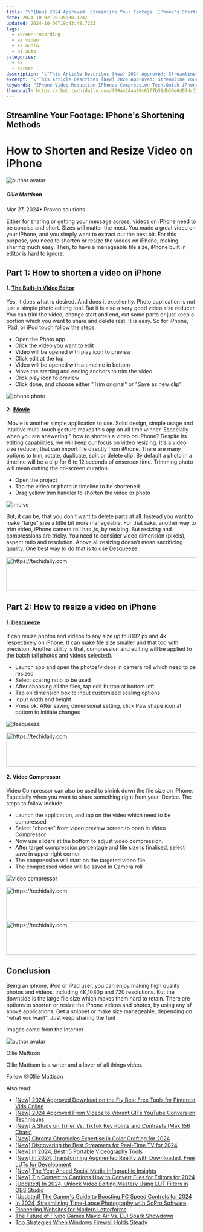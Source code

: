 ```yaml
---
title: "\"[New] 2024 Approved  Streamline Your Footage  IPhone's Shortening Methods\""
date: 2024-10-02T20:35:38.124Z
updated: 2024-10-06T19:43:48.723Z
tags: 
  - screen-recording
  - ai video
  - ai audio
  - ai auto
categories: 
  - ai
  - screen
description: "\"This Article Describes [New] 2024 Approved: Streamline Your Footage: IPhone's Shortening Methods\""
excerpt: "\"This Article Describes [New] 2024 Approved: Streamline Your Footage: IPhone's Shortening Methods\""
keywords: "IPhone Video Reduction,IPhones Compression Tech,Quick iPhone Editing,Mobile Film Shortening,IPhone Footage Shrink,Efficient Photo Cutting,IOS Video Trimming Methods"
thumbnail: https://thmb.techidaily.com/f09a424aa99c62f7b51db30e0d97dc33c8611de88afaf819d747680f631cd289.jpg
---
```


## Streamline Your Footage: IPhone's Shortening Methods

# How to Shorten and Resize Video on iPhone

![author avatar](https://images.wondershare.com/filmora/article-images/ollie-mattison.jpg)

##### Ollie Mattison

 Mar 27, 2024• Proven solutions

 Either for sharing or getting your message across, videos on iPhone need to be concise and short. Sizes will matter the most. You made a great video on your iPhone, and you simply want to extract out the best bit. For this purpose, you need to shorten or resize the videos on iPhone, making sharing much easy. Then, to have a manageable file size, iPhone built in editor is hard to ignore.

## Part 1: How to shorten a video on iPhone

#### 1. [The Built-in Video Editor](https://support.apple.com/en-gb/HT207587)

 Yes, it does what is desired. And does it excellently. Photo application is not just a simple photo editing tool. But it is also a very good video size reducer. You can trim the video, change start and end, cut some parts or just keep a portion which you want to share and delete rest. It is easy. So for iPhone, iPad, or iPod touch follow the steps.

* Open the Photo app
* Click the video you want to edit
* Video will be opened with play icon to preview
* Click edit at the top
* Video will be opened with a timeline in bottom
* Move the starting and ending anchors to trim the video
* Click play icon to preview
* Click done, and choose either "Trim original" or "Save as new clip"

![iphone photo](https://images.wondershare.com/filmora/article-images/iPhone_video_edit_default.jpg)

#### 2. [iMovie](https://itunes.apple.com/us/app/imovie/id377298193?mt=8&ign-mpt=uo%3D8)

 iMovie is another simple application to use. Solid design, simple usage and intuitive multi-touch gesture makes this app an all time winner. Especially when you are answering " how to shorten a video on iPhone? Despite its editing capabilities, we will keep our focus on video resizing. It's a video size reducer, that can import file directly from iPhone. There are many options to trim, rotate, duplicate, split or delete clip. By default a photo in a timeline will be a clip for 6 to 12 seconds of onscreen time. Trimming photo will mean cutting the on-screen duration.

* Open the project
* Tap the video or photo in timeline to be shortened
* Drag yellow trim handler to shorten the video or photo

![imoive](https://images.wondershare.com/filmora/article-images/iMovie-shorten.jpeg)

 But, it can be, that you don't want to delete parts at all. Instead you want to make "large" size a little bit more manageable. For that sake, another way to trim video, iPhone camera roll has ,is, by resizing. But resizing and compressions are tricky. You need to consider video dimension (pixels), aspect ratio and resolution. Above all resizing doesn't mean sacrificing quality. One best way to do that is to use Desqueeze.

<!-- affiliate ads begin -->
<a href="https://aligracehair.sjv.io/c/5597632/1934292/19272" target="_top" id="1934292">
  <img src="//a.impactradius-go.com/display-ad/19272-1934292" border="0" alt="https://techidaily.com" width="728" height="90"/>
</a>
<img height="0" width="0" src="https://aligracehair.sjv.io/i/5597632/1934292/19272" style="position:absolute;visibility:hidden;" border="0" />
<!-- affiliate ads end -->

## Part 2: How to resize a video on iPhone

#### 1. [Desqueeze](https://itunes.apple.com/us/app/desqueeze-batch-resizer/id1046809993?mt=8)

 It can resize photos and videos to any size up to 8192 px and 4k respectively on iPhone. It can make file size smaller and that too with precision. Another utility is that, compression and editing will be applied to the batch (all photos and videos selected).

* Launch app and open the photos/videos in camera roll which need to be resized
* Select scaling ratio to be used
* After choosing all the files, tap edit button at bottom left
* Tap on dimension box to input customised scaling options
* Input width and height
* Press ok. After saving dimensional setting, click Paw shape icon at bottom to initiate changes

![desqueeze](https://images.wondershare.com/filmora/article-images/desqueeze.JPG)

<!-- affiliate ads begin -->
<a href="https://appsumo.8odi.net/c/5597632/2112007/7443" target="_top" id="2112007">
  <img src="//a.impactradius-go.com/display-ad/7443-2112007" border="0" alt="https://techidaily.com" width="728" height="90"/>
</a>
<img height="0" width="0" src="https://appsumo.8odi.net/i/5597632/2112007/7443" style="position:absolute;visibility:hidden;" border="0" />
<!-- affiliate ads end -->

#### 2. Video Compressor

 Video Compressor can also be used to shrink down the file size on iPhone. Especially when you want to share something right from your iDevice. The steps to follow include

* Launch the application, and tap on the video which need to be compressed
* Select "choose" from video preview screen to open in Video Compressor
* Now use sliders at the bottom to adjust video compression.
* After target compression percentage and file size is finalised, select save in upper right corner
* The compression will start on the targeted video file.
* The compressed video will be saved in Camera roll

![video compressor](https://images.wondershare.com/filmora/article-images/video-compressor.JPG)

<!-- affiliate ads begin -->
<a href="https://appsumo.8odi.net/c/5597632/2123729/7443" target="_top" id="2123729">
  <img src="//a.impactradius-go.com/display-ad/7443-2123729" border="0" alt="https://techidaily.com" width="600" height="90"/>
</a>
<img height="0" width="0" src="https://appsumo.8odi.net/i/5597632/2123729/7443" style="position:absolute;visibility:hidden;" border="0" />
<!-- affiliate ads end -->

<!-- affiliate ads begin -->
<a href="https://appsumo.8odi.net/c/5597632/2118326/7443" target="_top" id="2118326">
  <img src="//a.impactradius-go.com/display-ad/7443-2118326" border="0" alt="https://techidaily.com" width="728" height="90"/>
</a>
<img height="0" width="0" src="https://appsumo.8odi.net/i/5597632/2118326/7443" style="position:absolute;visibility:hidden;" border="0" />
<!-- affiliate ads end -->

## Conclusion

 Being an iphone, iPod or iPad user, you can enjoy making high quality photos and videos, including 4K,1080p and 720 resolutions. But the downside is the large file size which makes them hard to retain. There are options to shorten or resize the iPhone videos and photos, by using any of above applications. Get a snippet or make size manageable, depending on "what you want". Just keep sharing the fun!

 Images come from the Internet

![author avatar](https://images.wondershare.com/filmora/article-images/ollie-mattison.jpg)

Ollie Mattison

Ollie Mattison is a writer and a lover of all things video.

Follow @Ollie Mattison


<ins class="adsbygoogle"
     style="display:block"
     data-ad-format="autorelaxed"
     data-ad-client="ca-pub-7571918770474297"
     data-ad-slot="1223367746"></ins>



<ins class="adsbygoogle"
     style="display:block"
     data-ad-client="ca-pub-7571918770474297"
     data-ad-slot="8358498916"
     data-ad-format="auto"
     data-full-width-responsive="true"></ins>


<span class="atpl-alsoreadstyle">Also read:</span>
<div><ul>
<li><a href="https://article-knowledge.techidaily.com/new-2024-approved-download-on-the-fly-best-free-tools-for-pinterest-vids-online/"><u>[New] 2024 Approved Download on the Fly Best Free Tools for Pinterest Vids Online</u></a></li>
<li><a href="https://youtube-web.techidaily.com/024-approved-from-videos-to-vibrant-gifs-youtube-conversion-techniques/"><u>[New] 2024 Approved From Videos to Vibrant GIFs YouTube Conversion Techniques</u></a></li>
<li><a href="https://tiktok-clips.techidaily.com/new-a-study-on-triller-vs-tiktok-key-points-and-contrasts-max-156-chars/"><u>[New] A Study on Triller Vs. TikTok Key Points and Contrasts (Max 156 Chars)</u></a></li>
<li><a href="https://article-knowledge.techidaily.com/new-chroma-chronicles-expertise-in-color-crafting-for-2024/"><u>[New] Chroma Chronicles Expertise in Color Crafting for 2024</u></a></li>
<li><a href="https://fox-helps.techidaily.com/new-discovering-the-best-streamers-for-real-time-tv-for-2024/"><u>[New] Discovering the Best Streamers for Real-Time TV for 2024</u></a></li>
<li><a href="https://article-knowledge.techidaily.com/new-in-2024-best-15-portable-videography-tools/"><u>[New] In 2024, Best 15 Portable Videography Tools</u></a></li>
<li><a href="https://article-knowledge.techidaily.com/new-in-2024-transforming-augmented-reality-with-downloaded-free-luts-for-development/"><u>[New] In 2024, Transforming Augmented Reality with Downloaded, Free LUTs for Development</u></a></li>
<li><a href="https://youtube-data.techidaily.com/he-year-ahead-social-media-infographic-insights/"><u>[New] The Year Ahead Social Media Infographic Insights</u></a></li>
<li><a href="https://fox-cloud.techidaily.com/new-zip-content-to-captions-how-to-convert-files-for-editors-for-2024/"><u>[New] Zip Content to Captions How to Convert Files for Editors for 2024</u></a></li>
<li><a href="https://article-knowledge.techidaily.com/updated-in-2024-unlock-video-editing-mastery-using-lut-filters-in-obs-studio/"><u>[Updated] In 2024, Unlock Video Editing Mastery Using LUT Filters in OBS Studio</u></a></li>
<li><a href="https://article-knowledge.techidaily.com/updated-the-gamers-guide-to-boosting-pc-speed-controls-for-2024/"><u>[Updated] The Gamer's Guide to Boosting PC Speed Controls for 2024</u></a></li>
<li><a href="https://article-knowledge.techidaily.com/in-2024-streamlining-time-lapse-photography-with-gopro-software/"><u>In 2024, Streamlining Time-Lapse Photography with GoPro Software</u></a></li>
<li><a href="https://article-helps.techidaily.com/pioneering-websites-for-modern-letterforms/"><u>Pioneering Websites for Modern Letterforms</u></a></li>
<li><a href="https://extra-lessons.techidaily.com/the-future-of-flying-games-mavic-air-vs-dji-spark-showdown/"><u>The Future of Flying Games Mavic Air Vs. DJI Spark Showdown</u></a></li>
<li><a href="https://win11-tips.techidaily.com/top-strategies-when-windows-firewall-holds-steady/"><u>Top Strategies When Windows Firewall Holds Steady</u></a></li>
</ul></div>

